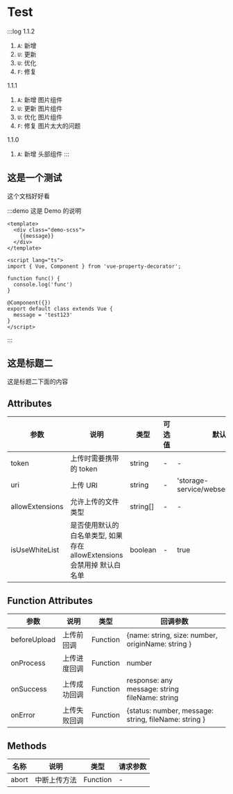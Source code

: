 # Test

:::log
1.1.2

1. `A`: 新增
2. `U`: 更新
3. `U`: 优化
4. `F`: 修复

1.1.1

1. `A`: 新增 图片组件
2. `U`: 更新 图片组件
3. `U`: 优化 图片组件
4. `F`: 修复 图片太大的问题

1.1.0

1. `A`: 新增 头部组件
:::

## 这是一个测试

这个文档好好看

:::demo 这是 Demo 的说明
```vue
<template>
  <div class="demo-scss">
    {{message}}
  </div>
</template>

<script lang="ts">
import { Vue, Component } from 'vue-property-decorator';

function func() {
  console.log('func')
}

@Component({})
export default class extends Vue {
  message = 'test123'
}
</script>
```
:::

## 这是标题二

这是标题二下面的内容

## Attributes

| 参数            | 说明                                                                   | 类型     | 可选值 | 默认值                              |
| --------------- | ---------------------------------------------------------------------- | -------- | ------ | ----------------------------------- |
| token           | 上传时需要携带的 token                                                 | string   | -      | -                                   |
| uri             | 上传 URI                                                               | string   | -      | 'storage-service/webservice/upload' |
| allowExtensions | 允许上传的文件类型                                                     | string[] | -      | -                                   |
| isUseWhiteList  | 是否使用默认的白名单类型, 如果存在 allowExtensions 会禁用掉 默认白名单 | boolean  | -      | true                                |

## Function Attributes

| 参数         | 说明         | 类型     | 回调参数                                                |
| ------------ | ------------ | -------- | ------------------------------------------------------- |
| beforeUpload | 上传前回调   | Function | {name: string, size: number, originName: string }       |
| onProcess    | 上传进度回调 | Function | number                                                  |
| onSuccess    | 上传成功回调 | Function | response: any <br/>message: string<br/>fileName: string |
| onError      | 上传失败回调 | Function | {status: number, message: string, fileName: string }    |

## Methods

| 名称  | 说明         | 类型     | 请求参数 |
| ----- | ------------ | -------- | -------- |
| abort | 中断上传方法 | Function | -        |
